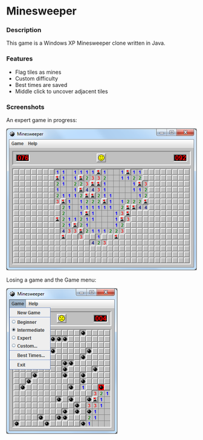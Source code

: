 Minesweeper
===========

### Description

This game is a Windows XP Minesweeper clone written in Java.

### Features

 - Flag tiles as mines
 - Custom difficulty
 - Best times are saved
 - Middle click to uncover adjacent tiles

### Screenshots

An expert game in progress:

![Expert game](/screenshots/expert_game.png)

Losing a game and the Game menu:

![Game menu](/screenshots/game_menu.png)